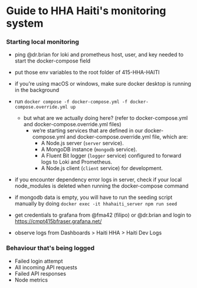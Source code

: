 # Guide to HHA Haiti's monitoring system

### Starting local monitoring
-   ping @dr.brian for loki and prometheus host, user, and key needed to start the docker-compose field
-   put those env variables to the root folder of 415-HHA-HAITI
-   if you’re using macOS or windows, make sure docker desktop is running in the background
-   run `docker compose -f docker-compose.yml -f docker-compose.override.yml up`
	-   but what are we actually doing here? (refer to docker-compose.yml and docker-compose.override.yml files)
		-   we’re starting services that are defined in our docker-compose.yml and docker-compose.override.yml file, which are:
			-   A Node.js server (`server` service).
            -   A MongoDB instance (`mongodb` service).
            -   A Fluent Bit logger (`logger` service) configured to forward logs to Loki and Prometheus.
            -   A Node.js client (`client` service) for development.

- if you encounter dependency error logs in server, check if your local node_modules is deleted when running the docker-compose command
- if mongodb data is empty, you will have to run the seeding script manually by doing `docker exec -it hhahaiti_server npm run seed`
- get credentials to grafana from @fma42 (filipo) or @dr.brian and login to https://cmpt415bfraser.grafana.net/
- observe logs from Dashboards > Haiti HHA > Haiti Dev Logs

### Behaviour that's being logged
- Failed login attempt
- All incoming API requests
- Failed API responses
- Node metrics